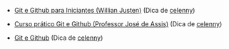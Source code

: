 - [Git e Github para Iniciantes (Willian Justen)](https://www.youtube.com/playlist?list=PLlAbYrWSYTiPA2iEiQ2PF_A9j__C4hi0A) (Dica de [celenny](https://github.com/celenny))

- [Curso prático Git e Github (Professor José de Assis)](https://www.youtube.com/playlist?list=PLbEOwbQR9lqzK14I7OOeREEIE4k6rjgIj) (Dica de [celenny](https://github.com/celenny))

- [Git e Github](https://www.cursoemvideo.com/curso/curso-de-git-e-github/) (Dica de [celenny](https://github.com/celenny))
